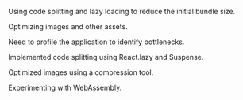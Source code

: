 Using code splitting and lazy loading to reduce the initial bundle size.

Optimizing images and other assets.

Need to profile the application to identify bottlenecks.

Implemented code splitting using React.lazy and Suspense.

Optimized images using a compression tool.

Experimenting with WebAssembly.